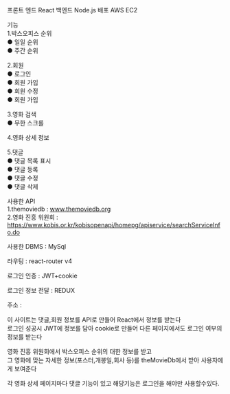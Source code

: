 프론트 엔드 React
백엔드 Node.js
배포 AWS EC2

기능<br/>
  1.박스오피스 순위<br/>
    ● 일일 순위<br/>
    ● 주간 순위<br/>
    
  2.회원<br/>
    ● 로그인<br/>
    ● 회원 가입<br/>
    ● 회원 수정<br/>
    ● 회원 가입<br/>
    
  3.영화 검색<br/>
    ● 무한 스크롤<br/>
  
  4.영화 상세 정보<br/>
  
  5.댓글<br/>
    ● 댓글 목록 표시<br/>
    ● 댓글 등록<br/>
    ● 댓글 수정<br/>
    ● 댓글 삭제<br/>

사용한 API<br/>
  1.themoviedb : www.themoviedb.org<br/>
  2.영화 진흥 위원회 : https://www.kobis.or.kr/kobisopenapi/homepg/apiservice/searchServiceInfo.do<br/>
  
사용한 DBMS : MySql<br/>

라우팅 : react-router v4<br/>

로그인 인증 : JWT+cookie<br/>

로그인 정보 전달 : REDUX<br/>

주소 : <br/>

이 사이트는 댓글,회원 정보를 API로 만들어 React에서 정보를 받는다<br/>
로그인 성공시 JWT에 정보를 담아 cookie로 만들어 다른 페이지에서도 로그인 여부의 정보를 받는다<br/>

영화 진흥 위원회에서 박스오피스 순위의 대한 정보를 받고<br/>
그 영화에 맞는 자세한 정보(포스터,개봉일,회사 등)를 theMovieDb에서 받아 사용자에게 보여준다<br/>

각 영화 상세 페이지마다 댓글 기능이 있고 해당기능은 로그인을 해야만 사용할수있다.<br/>
